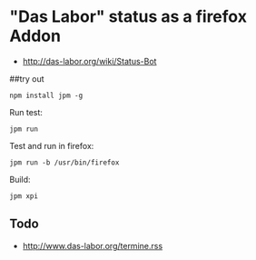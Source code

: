 
# "Das Labor" status as a firefox Addon


 * http://das-labor.org/wiki/Status-Bot


##try out

```
npm install jpm -g
```

Run test:

```
jpm run
```


Test and run in firefox:
```
jpm run -b /usr/bin/firefox 
```

Build:

```
jpm xpi
```




## Todo

 * http://www.das-labor.org/termine.rss
